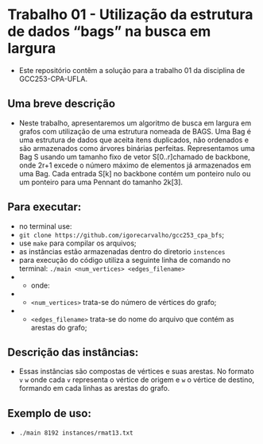  
# Trabalho 01 - Utilização da estrutura de dados “bags” na busca em largura
- Este repositório contêm a solução para a trabalho 01 da disciplina de GCC253-CPA-UFLA.


## Uma breve descrição
 - Neste trabalho, apresentaremos um algoritmo de busca em largura em grafos com utilização de uma estrutura nomeada de BAGS. Uma Bag é uma estrutura de dados que aceita itens duplicados, não ordenados e são armazenados como árvores binárias perfeitas. Representamos uma Bag S usando um tamanho fixo de vetor S[0..r]chamado de backbone, onde 2r+1 excede o número máximo de elementos já armazenados em uma Bag. Cada entrada S[k] no backbone contém um ponteiro nulo ou um ponteiro para uma Pennant do tamanho 2k[3].

## Para executar:
- no terminal use:
- ```git clone https://github.com/igorecarvalho/gcc253_cpa_bfs```;
- use ```make``` para compilar os arquivos;
- as instâncias estão armazenadas dentro do diretorio ```instences```
- para execução do código utiliza a seguinte linha de comando no terminal: ```./main <num_vertices> <edges_filename>```
- - onde:
- - ```<num_vertices>``` trata-se do número de vértices do grafo;
- - ```<edges_filename>``` trata-se do nome do arquivo que contém as arestas do grafo;

## Descrição das instâncias:
- Essas instâncias são compostas de vértices e suas arestas. No formato ```v``` ```w``` onde cada ```v``` representa o vértice de origem e ```w``` o vértice de destino, formando em cada linhas as arestas do grafo.

## Exemplo de uso:
- ```./main 8192 instances/rmat13.txt```
